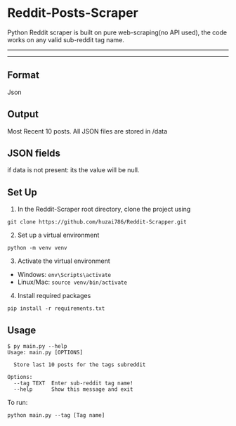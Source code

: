 # Reddit-Posts-Scraper

Python Reddit scraper is built on pure web-scraping(no API used), the code works on any valid sub-reddit tag name.

---
---
## Format
Json

## Output
Most Recent 10 posts.
All JSON files are stored in /data

## JSON fields
if data is not present: its the value will be null. 

## Set Up
1. In the Reddit-Scraper root directory, clone the project using 
```
git clone https://github.com/huzai786/Reddit-Scrapper.git
```

2. Set up a virtual environment
```
python -m venv venv
```

3. Activate the virtual environment
- Windows: `env\Scripts\activate`
- Linux/Mac: `source venv/bin/activate`

4. Install required packages
```
pip install -r requirements.txt
```

## Usage
```
$ py main.py --help
Usage: main.py [OPTIONS]

  Store last 10 posts for the tags subreddit

Options:
  --tag TEXT  Enter sub-reddit tag name!
  --help      Show this message and exit
  ```
To run:
```
python main.py --tag [Tag name]
```
